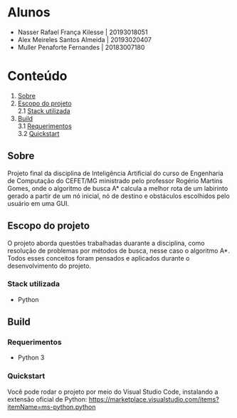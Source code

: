 # Alunos
- Nasser Rafael França Kilesse | 20193018051
- Alex Meireles Santos Almeida | 20193020407
- Muller Penaforte Fernandes   | 20183007180

# Conteúdo

1. [Sobre](#sobre)
2. [Escopo do projeto](#escopo-do-projeto)
   <br>2.1 [Stack utilizada](#stack-utilizada)
3. [Build](#build)
   <br>3.1 [Requerimentos](#requerimentos)
   <br>3.2 [Quickstart](#quickstart)

## Sobre

Projeto final da disciplina de Inteligência Artificial do curso de Engenharia de Computação do CEFET/MG ministrado pelo professor Rogério Martins Gomes, onde o algoritmo de busca A* calcula a melhor rota de um labirinto gerado a partir de um nó inicial, nó de destino e obstáculos escolhidos pelo usuário em uma GUI.

## Escopo do projeto
O projeto aborda questões trabalhadas duarante a disciplina, como resolução de problemas por métodos de busca, nesse caso o algoritmo A*. Todos esses conceitos foram pensados e aplicados durante o desenvolvimento do projeto.

### Stack utilizada

* Python

## Build

### Requerimentos

* Python 3

### Quickstart

Você pode rodar o projeto por meio do Visual Studio Code, instalando a extensão oficial de Python:
https://marketplace.visualstudio.com/items?itemName=ms-python.python
